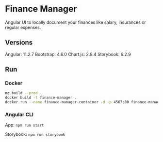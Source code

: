 # Finance Manager

Angular UI to locally document your finances like salary, insurances or regular expenses.

## Versions  

Angular: 11.2.7
Bootstrap: 4.6.0
Chart.js: 2.9.4
Storybook: 6.2.9

## Run

### Docker

```bash
ng build --prod
docker build -t finance-manager .
docker run --name finance-manager-container -d -p 4567:80 finance-manager
```

### Angular CLI

App: `npm run start`  

Storybook: `npm run storybook`  

